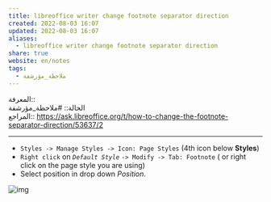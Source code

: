 ```yaml
---  
title: libreoffice writer change footnote separator direction  
created: 2022-08-03 16:07  
updated: 2022-08-03 16:07  
aliases:  
  - libreoffice writer change footnote separator direction  
share: true  
website: en/notes  
tags:  
  - ملاحظة_مؤرشفة  
---  
```

  
  
المعرفة::   
الحالة:: #ملاحظة_مؤرشفة  
المراجع:: https://ask.libreoffice.org/t/how-to-change-the-footnote-separator-direction/53637/2  
  
---  
  
  
-   `Styles -> Manage Styles -> Icon: Page Styles` (4th icon below **Styles**)  
-   `Right click` on _`Default Style`_ `-> Modify -> Tab: Footnote` ( or right click on the page style you are using)  
-   Select position in drop down _Position_.  
  
![img](https://ask.libreoffice.org/uploads/asklibo/optimized/3X/5/1/51da1b9cb7aef431f9bf1ac779e556bf8eb9d9a4_2_690x750.png)